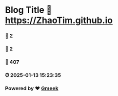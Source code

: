 # Blog Title :link: https://ZhaoTim.github.io 
### :page_facing_up: [2](https://ZhaoTim.github.io/tag.html) 
### :speech_balloon: 2 
### :hibiscus: 407 
### :alarm_clock: 2025-01-13 15:23:35 
### Powered by :heart: [Gmeek](https://github.com/Meekdai/Gmeek)
